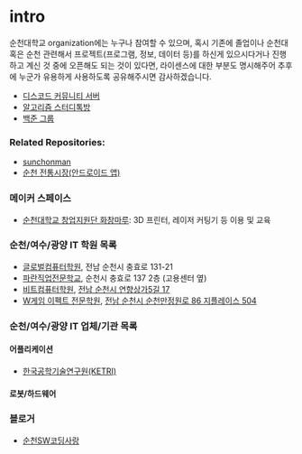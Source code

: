 # intro

순천대학교 organization에는 누구나 참여할 수 있으며, 혹시 기존에 졸업이나 순천대 혹은 순천 관련해서 프로젝트(프로그램, 정보, 데이터 등)를 하신게 있으시다거나 진행하고 계신 것 중에 오픈해도 되는 것이 있다면, 라이센스에 대한 부분도 명시해주어 추후에 누군가 유용하게 사용하도록 공유해주시면 감사하겠습니다.

- [디스코드 커뮤니티 서버](https://discord.gg/ttnekGH)
- [알고리즘 스터디톡방](https://open.kakao.com/o/gR8GvfN)
- [백준 그룹](https://www.acmicpc.net/group/1243)

### Related Repositories:
- [sunchonman](https://github.com/akrnsl32/sunchonman)
- [순천 전통시장(안드로이드 앱)](https://github.com/SangseonNa/sc_market)

### 메이커 스페이스
- [순천대학교 창업지원단 화창마루](http://naver.me/xncEvjBh): 3D 프린터, 레이저 커팅기 등 이용 및 교육

### 순천/여수/광양 IT 학원 목록
- [글로벌컴퓨터학원](http://ghrd.kr), 전남 순천시 충효로 131-21
- [파란직업전문학교](https://paranhrd.blog.me), 순천시 충효로 137 2층 (고용센터 옆)
- [비트컴퓨터학원](http://cafe.daum.net/bitdesigncomputer), [전남 순천시 연향상가5길 17](http://naver.me/xT7UlxfB)
- [W게임 이펙트 전문학원](http://w-effect.com/), [전남 순천시 순천만정원로 86 지플레이스 504](http://naver.me/xmfki82z)

### 순천/여수/광양 IT 업체/기관 목록

#### 어플리케이션
- [한국공학기술연구원(KETRI)](http://www.ketri.re.kr/ketri/)

#### 로봇/하드웨어

### 블로거
- [순천SW코딩사랑](https://blog.naver.com/jayoo1005)
